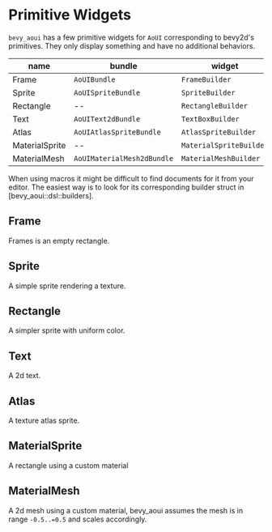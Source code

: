 # Primitive Widgets

`bevy_aoui` has a few primitive widgets for `AoUI`
corresponding to bevy2d's primitives.
They only display something and have no additional behaviors.

| name | bundle | widget | macro |
| ---- | ------ | ------ | ----- |
| Frame | `AoUIBundle` | `FrameBuilder` | `frame!` |
| Sprite | `AoUISpriteBundle` | `SpriteBuilder` | `sprite!` |
| Rectangle | -- | `RectangleBuilder` | `rectangle!` |
| Text | `AoUIText2dBundle` | `TextBoxBuilder` | `textbox!` |
| Atlas | `AoUIAtlasSpriteBundle` | `AtlasSpriteBuilder` | `atlas!` |
| MaterialSprite | -- | `MaterialSpriteBuilder` | `material_sprite!` |
| MaterialMesh | `AoUIMaterialMesh2dBundle` | `MaterialMeshBuilder` | `material_mesh!` |

When using macros it might be difficult to find documents for it from your editor.
The easiest way is to look for its corresponding builder struct in
[bevy_aoui::dsl::builders].

## Frame

Frames is an empty rectangle.

## Sprite

A simple sprite rendering a texture.

## Rectangle

A simpler sprite with uniform color.

## Text

A 2d text.

## Atlas

A texture atlas sprite.

## MaterialSprite

A rectangle using a custom material

## MaterialMesh

A 2d mesh using a custom material,
bevy_aoui assumes the mesh is in range `-0.5..=0.5`
and scales accordingly.
